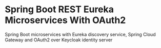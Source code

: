 # Spring Boot REST Eureka Microservices With OAuth2
Spring Boot microservices with Eureka discovery service, Spring Cloud Gateway and OAuth2 over Keycloak identity server

